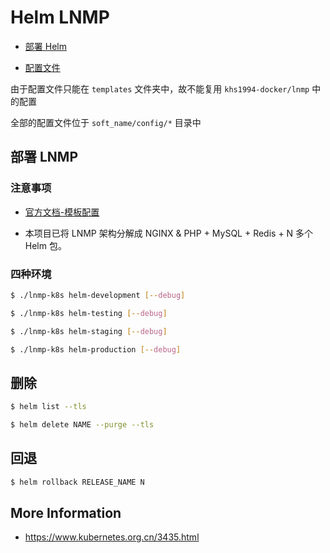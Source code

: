 # Helm LNMP

* [部署 Helm](https://github.com/khs1994-docker/lnmp-k8s/blob/master/docs/helm.md)

* [配置文件](https://docs.helm.sh/chart_template_guide/#accessing-files-inside-templates)

由于配置文件只能在 `templates` 文件夹中，故不能复用 `khs1994-docker/lnmp` 中的配置

全部的配置文件位于 `soft_name/config/*` 目录中

## 部署 LNMP

### 注意事项

* [官方文档-模板配置](https://docs.helm.sh/chart_template_guide/#the-chart-template-developer-s-guide)

* 本项目已将 LNMP 架构分解成 NGINX & PHP + MySQL + Redis + N 多个 Helm 包。

### 四种环境

```bash
$ ./lnmp-k8s helm-development [--debug]

$ ./lnmp-k8s helm-testing [--debug]

$ ./lnmp-k8s helm-staging [--debug]

$ ./lnmp-k8s helm-production [--debug]
```

## 删除

```bash
$ helm list --tls

$ helm delete NAME --purge --tls
```

## 回退

```bash
$ helm rollback RELEASE_NAME N
```

## More Information

* https://www.kubernetes.org.cn/3435.html
